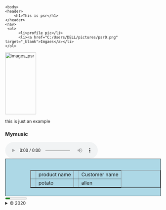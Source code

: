 
<!DOCTYPE HTML>
<html lang="en">
<head>
      <title>My first page</title>
      <meta charset="UTF-8">
      <meta name="description" content="this is just provide basic information">
       <link rel="shortcut icon" href="https://upload.wikimedia.org/wikipedia/commons/thumb/6/61/HTML5_logo_and_wordmark.svg/512px-HTML5_logo_and_wordmark.svg.png"  />
      <style>
           div{
                 border: 1px solid black;
                  background-color: lightblue;
                  color: red;
                    padding-top: 20px;
                    padding-right: 0px;
                     padding-bottom: 10px;
                    padding-left: 80px;
         }
       </style>
      </head>

    <body>
    <header>
        <h1>This is psr</h1>
    </header>
    <nav> 
     <ol>
          <li>profile pic</li>
          <li><a href="C:/Users/DELL/pictures/psr0.png" target="_blank">Imgaes</a></li>
    </ol>
   </nav>
         <img src="C:/Users/DELL/pictures/psr0.png" alt=images_psr
             height="200"
             width="100"
           >
<p>this is just an example</p>
<h3>Mymusic</h3>
<audio src="C:/Users/DELL/Music/01 - Mechanical Sundariye - MusicBadshah.Com.mp3" controls ></audio><br>

<div>
<table border='1'>
   <tr><th><td>product name</td><th><td>Customer name</td></tr>
   <tr><th><td>potato</td><th><td>allen</td></tr>
</table>
</div>
   <meter min="0" max="100" value="20">20%</meter>
<details>
    <summary>&copy; 2020
</summary>
<p>you can't copy it;you have to take  author permission.</p>
</details>
</body>
